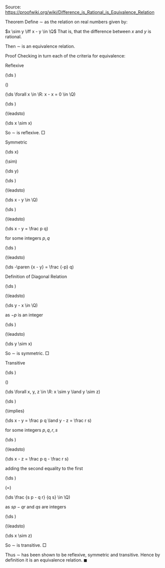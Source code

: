 # 

Source: https://proofwiki.org/wiki/Difference_is_Rational_is_Equivalence_Relation



Theorem
Define $\sim$ as the relation on real numbers given by:

$x \sim y \iff x - y \in \Q$
That is, that the difference between $x$ and $y$ is rational.

Then $\sim$ is an equivalence relation.


Proof
Checking in turn each of the criteria for equivalence:


Reflexive













\(\ds \)

\(\)







\(\ds \forall x \in \R: x - x = 0 \in \Q\)




















\(\ds \)

\(\leadsto\)







\(\ds x \sim x\)









So $\sim$ is reflexive.
$\Box$


Symmetric













\(\ds x\)

\(\sim\)







\(\ds y\)




















\(\ds \)

\(\leadsto\)







\(\ds x - y \in \Q\)




















\(\ds \)

\(\leadsto\)







\(\ds x - y = \frac p q\)





for some integers $p, q$














\(\ds \)

\(\leadsto\)







\(\ds -\paren {x - y} = \frac {-p} q\)





Definition of Diagonal Relation














\(\ds \)

\(\leadsto\)







\(\ds y - x \in \Q\)





as $-p$ is an integer














\(\ds \)

\(\leadsto\)







\(\ds y \sim x\)









So $\sim$ is symmetric.
$\Box$


Transitive













\(\ds \)

\(\)







\(\ds \forall x, y, z \in \R: x \sim y \land y \sim z\)




















\(\ds \)

\(\implies\)







\(\ds x - y = \frac p q \land y - z = \frac r s\)





for some integers $p, q, r, s$














\(\ds \)

\(\leadsto\)







\(\ds x - z = \frac p q - \frac r s\)





adding the second equality to the first














\(\ds \)

\(=\)







\(\ds \frac {s p - q r} {q s} \in \Q\)





as $s p - q r$ and $q s$ are integers














\(\ds \)

\(\leadsto\)







\(\ds x \sim z\)









So $\sim$ is transitive.
$\Box$

Thus $\sim$ has been shown to be reflexive, symmetric and transitive.
Hence by definition it is an equivalence relation.
$\blacksquare$





